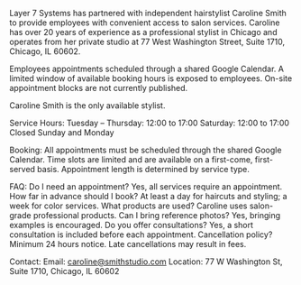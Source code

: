 Layer 7 Systems has partnered with independent hairstylist Caroline Smith to provide employees with convenient access to salon services. Caroline has over 20 years of experience as a professional stylist in Chicago and operates from her private studio at 77 West Washington Street, Suite 1710, Chicago, IL 60602.

Employees appointments scheduled through a shared Google Calendar. A limited window of available booking hours is exposed to employees. On-site appointment blocks are not currently published.

Caroline Smith is the only available stylist. 

Service Hours:
Tuesday – Thursday: 12:00 to 17:00
Saturday: 12:00 to 17:00
Closed Sunday and Monday

Booking:
All appointments must be scheduled through the shared Google Calendar. Time slots are limited and are available on a first-come, first-served basis. Appointment length is determined by service type.

FAQ:
Do I need an appointment? Yes, all services require an appointment.
How far in advance should I book? At least a day for haircuts and styling; a week for color services.
What products are used? Caroline uses salon-grade professional products.
Can I bring reference photos? Yes, bringing examples is encouraged.
Do you offer consultations? Yes, a short consultation is included before each appointment.
Cancellation policy? Minimum 24 hours notice. Late cancellations may result in fees.

Contact:
Email: caroline@smithstudio.com
Location: 77 W Washington St, Suite 1710, Chicago, IL 60602
